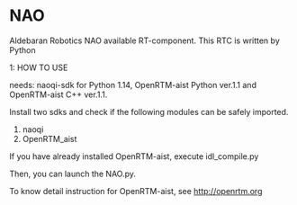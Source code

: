 NAO
===

Aldebaran Robotics NAO available RT-component. This RTC is written by Python

1: HOW TO USE

needs: naoqi-sdk for Python 1.14, OpenRTM-aist Python ver.1.1 and OpenRTM-aist C++ ver.1.1.

Install two sdks and check if the following modules can be safely imported.

1. naoqi
2. OpenRTM_aist

If you have already installed OpenRTM-aist, execute idl_compile.py

Then, you can launch the NAO.py.

To know detail instruction for OpenRTM-aist, see http://openrtm.org
